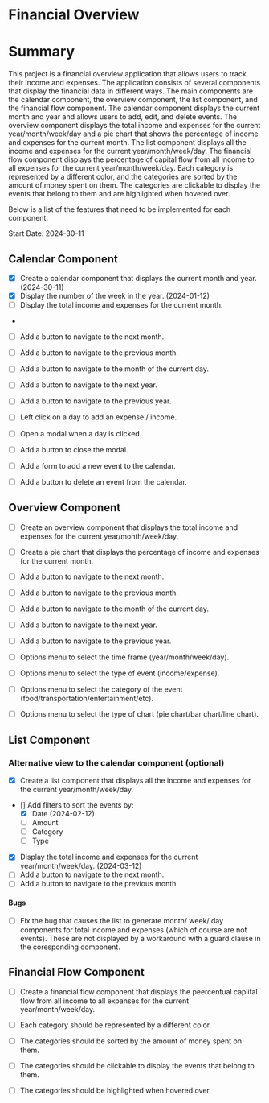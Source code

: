 # Financial Overview
# Summary
This project is a financial overview application that allows users to track their income and expenses. The application consists of several components that display the financial data in different ways. The main components are the calendar component, the overview component, the list component, and the financial flow component. The calendar component displays the current month and year and allows users to add, edit, and delete events. The overview component displays the total income and expenses for the current year/month/week/day and a pie chart that shows the percentage of income and expenses for the current month. The list component displays all the income and expenses for the current year/month/week/day. The financial flow component displays the percentage of capital flow from all income to all expenses for the current year/month/week/day. Each category is represented by a different color, and the categories are sorted by the amount of money spent on them. The categories are clickable to display the events that belong to them and are highlighted when hovered over.

Below is a list of the features that need to be implemented for each component.

Start Date: 2024-30-11

## Calendar Component

- [x] Create a calendar component that displays the current month and year. (2024-30-11)
- [x] Display the number of the week in the year. (2024-01-12)
- [ ] Display the total income and expenses for the current month.
- 
- [ ] Add a button to navigate to the next month.
- [ ] Add a button to navigate to the previous month.
- [ ] Add a button to navigate to the month of the current day.
- [ ] Add a button to navigate to the next year.
- [ ] Add a button to navigate to the previous year.

- [ ] Left click on a day to add an expense / income.
- [ ] Open a modal when a day is clicked.
- [ ] Add a button to close the modal.
- [ ] Add a form to add a new event to the calendar.
- [ ] Add a button to delete an event from the calendar.

## Overview Component
- [ ] Create an overview component that displays the total income and expenses for the current year/month/week/day.
- [ ] Create a pie chart that displays the percentage of income and expenses for the current month.
- [ ] Add a button to navigate to the next month.
- [ ] Add a button to navigate to the previous month.
- [ ] Add a button to navigate to the month of the current day.
- [ ] Add a button to navigate to the next year.
- [ ] Add a button to navigate to the previous year.

- [ ] Options menu to select the time frame (year/month/week/day).
- [ ] Options menu to select the type of event (income/expense).
- [ ] Options menu to select the category of the event (food/transportation/entertainment/etc).
- [ ] Options menu to select the type of chart (pie chart/bar chart/line chart).
  

## List Component
### Alternative view to the calendar component (optional)
- [x] Create a list component that displays all the income and expenses for the current year/month/week/day.
- [] Add filters to sort the events by:
  - [x] Date (2024-02-12)
  - [ ] Amount
  - [ ] Category
  - [ ] Type
- [x] Display the total income and expenses for the current year/month/week/day. (2024-03-12)
- [ ] Add a button to navigate to the next month.
- [ ] Add a button to navigate to the previous month.
#### Bugs
- [ ] Fix the bug that causes the list to generate month/ week/ day components for total income and expenses (which of course are not events). These are not displayed by a workaround with a guard clause in the coresponding component.


## Financial Flow Component
- [ ] Create a financial flow component that displays the peercentual capiital flow from all income to all expanses for the current year/month/week/day.
- [ ] Each category should be represented by a different color.
- [ ] The categories should be sorted by the amount of money spent on them.
- [ ] The categories should be clickable to display the events that belong to them.
- [ ] The categories should be highlighted when hovered over.
   